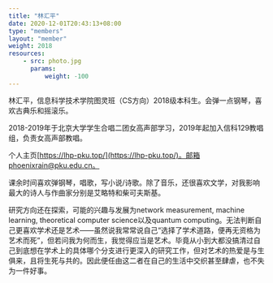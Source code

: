 ```yaml
---
title: "林汇平"
date: 2020-12-01T20:43:13+08:00
type: "members"
layout: "member"
weight: 2018
resources:
    - src: photo.jpg
      params:
          weight: -100
---
```


林汇平，信息科学技术学院图灵班（CS方向）2018级本科生。会弹一点钢琴，喜欢古典乐和摇滚乐。

2018-2019年于北京大学学生合唱二团女高声部学习，2019年起加入信科129教唱组，负责女高声部教唱。

个人主页[https://lhp-pku.top/](https://lhp-pku.top/)。邮箱phoenixrain@pku.edu.cn。

课余时间喜欢弹钢琴，唱歌，写小说/诗歌。除了音乐，还很喜欢文学，对我影响最大的诗人与作曲家分别是艾略特和柴可夫斯基。

研究方向还在探索，可能的兴趣与发展为network measurement, machine learning, theoretical computer science以及quantum computing。无法判断自己更喜欢学术还是艺术——虽然说我常常说自己“选择了学术道路，便再无资格为艺术而死”，但若问我为何而生，我觉得应当是艺术。毕竟从小到大都没搞清过自己到底想在学术上的具体哪个分支进行更深入的研究工作，但对艺术的热爱是与生俱来，且将生死与共的。因此便任由这二者在自己的生活中交织甚至肆虐，也不失为一件好事。

